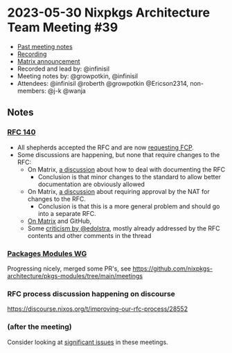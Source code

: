 # 2023-05-30 Nixpkgs Architecture Team Meeting #39
- [Past meeting notes](https://github.com/nixpkgs-architecture/meetings)
- [Recording](https://youtube.com/live/QoDThQ-TiPQ)
- [Matrix announcement](https://matrix.to/#/!djTaTBQyWEPRQxrPTb:nixos.org/$VcBkXNUksU9Fb4prdCzZPf1ECfy3QnQN3V9nbS-9aGg?via=nixos.org&via=matrix.org&via=nixos.dev)
- Recorded and lead by: @infinisil
- Meeting notes by: @growpotkin, @infinisil
- Attendees: @infinisil @roberth @growpotkin @Ericson2314, non-members: @j-k @wanja

## Notes

### [RFC 140](https://github.com/NixOS/rfcs/pull/140)
- All shepherds accepted the RFC and are now [requesting FCP](https://github.com/NixOS/rfcs/pull/140#issuecomment-1567229950).
- Some discussions are happening, but none that require changes to the RFC:
  - On Matrix, [a discussion](https://matrix.to/#/!djTaTBQyWEPRQxrPTb:nixos.org/$J6TC1d51yEYdYekT67uA7BFTmavwRMQETVQ6zWekySc?via=nixos.org&via=matrix.org&via=nixos.dev) about how to deal with documenting the RFC
    - Conclusion is that minor changes to the standard to allow better documentation are obviously allowed
  - On Matrix, [a discussion](https://matrix.to/#/!djTaTBQyWEPRQxrPTb:nixos.org/$AHj1_IM8iyVYg7dppyMqc7BBXvJdnYotNe2BusghfpQ?via=nixos.org&via=matrix.org&via=nixos.dev) about requiring approval by the NAT for changes to the RFC.
    - Conclusion is that this is a more general problem and should go into a separate RFC.
  - [On Matrix](https://matrix.to/#/!djTaTBQyWEPRQxrPTb:nixos.org/$JAIIAdZ88SCTQbYzV_qcKvj1EDbU2iODc5GP1p3xBzo?via=nixos.org&via=matrix.org&via=nixos.dev) and GitHub, 
  - Some [criticism by @edolstra](https://github.com/NixOS/rfcs/pull/140#issuecomment-1565362385), mostly already addressed by the RFC contents and other comments in the thread

### [Packages Modules WG](https://github.com/nixpkgs-architecture/pkgs-modules)

Progressing nicely, merged some PR's, see https://github.com/nixpkgs-architecture/pkgs-modules/tree/main/meetings

### RFC process discussion happening on discourse

https://discourse.nixos.org/t/improving-our-rfc-process/28552

### (after the meeting)

Consider looking at [significant issues](https://github.com/NixOS/nixpkgs/issues?q=label%3Asignificant+) in these meetings.
